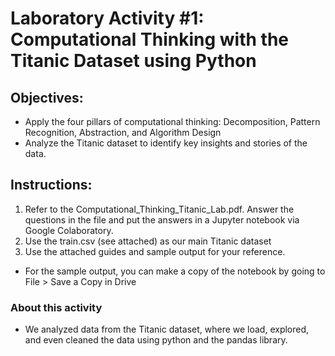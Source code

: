 # Laboratory Activity #1: Computational Thinking with the Titanic Dataset using Python


## Objectives:
- Apply the four pillars of computational thinking: Decomposition, Pattern Recognition, Abstraction, and Algorithm Design
- Analyze the Titanic dataset to identify key insights and stories of the data.

## Instructions:
1. Refer to the Computational_Thinking_Titanic_Lab.pdf. Answer the questions in the file and put the answers in a Jupyter notebook via Google Colaboratory.
2. Use the train.csv (see attached) as our main Titanic dataset
3. Use the attached guides and sample output for your reference.
- For the sample output, you can make a copy of the notebook by going to File > Save a Copy in Drive

### About this activity
- We analyzed data from the Titanic dataset, where we load, explored, and even cleaned the data using python and the pandas library.
